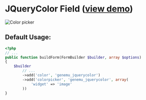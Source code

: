 # JQueryColor Field ([view demo](http://www.eyecon.ro/colorpicker/))

![Color picker](https://github.com/genemu/SHFormBundle/raw/master/Resources/doc/jquery/color/images/default.png)

## Default Usage:

``` php
<?php
// ...
public function buildForm(FormBuilder $builder, array $options)
{
    $builder
        // ...
        ->add('color', 'genemu_jquerycolor')
        ->add('colorpicker', 'genemu_jquerycolor', array(
            'widget' => 'image'
        ))
}
```
